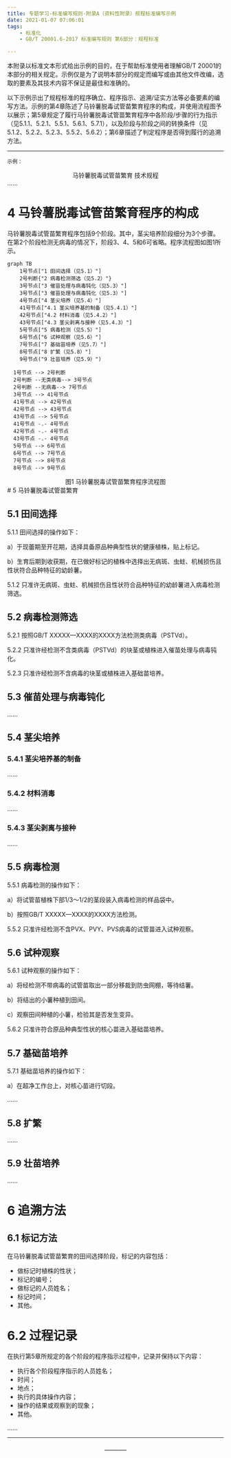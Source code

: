 ```yaml
---
title: 专题学习-标准编写规则-附录A（资料性附录）规程标准编写示例
date: 2021-01-07 07:06:01
tags: 
	- 标准化
	- GB/T 20001.6-2017 标准编写规则 第6部分：规程标准

---
```




本附录以标准文本形式给出示例的目的，在于帮助标准使用者理解GB/T 20001的本部分的相关规定。示例仅是为了说明本部分的规定而编写或由其他文件改编，选取的要素及其技术内容不保证是最佳和准确的。

以下示例示出了规程标准的程序确立、程序指示、追溯/证实方法等必备要素的编写方法。示例的第4章陈述了马铃薯脱毒试管苗繁育程序的构成，并使用流程图予以展示；第5章规定了履行马铃薯脱毒试管苗繁育程序中各阶段/步骤的行为指示（见5.1.1、5.2.1、5.5.1、5.6.1、5.7.1），以及阶段与阶段之间的转换条件（见5.1.2、5.2.2、5.2.3、5.5.2、5.6.2）；第6章描述了判定程序是否得到履行的追溯方法。

<hr>

`示例：`

<center>马铃薯脱毒试管苗繁育 技术规程</center>
......

# 4 马铃薯脱毒试管苗繁育程序的构成

马铃薯脱毒试管苗繁育程序包括9个阶段。其中，茎尖培养阶段细分为3个步骤。在第2个阶段检测无病毒的情况下，阶段3、4、5和6可省略。程序流程图如图1所示。

```mermaid
graph TB
	1号节点["1 田间选择（见5.1）"]
	2号判断{"2 病毒检测筛选（见5.2）"}
  	3号节点["3 催苗处理与病毒钝化（见5.3）"]
  	3号节点["3 催苗处理与病毒钝化（见5.3）"]
  	4号节点["4 茎尖培养（见5.4）"]
	41号节点["4.1 茎尖培养基的制备（见5.4.1）"]
	42号节点["4.2 材料消毒（见5.4.2）"]
	43号节点["4.3 茎尖剥离与接种（见5.4.3）"]
	5号节点["5 病毒检测（见5.5）"]
	6号节点["6 试种观察（见5.6）"]
	7号节点["7 基础苗培养（见5.7）"]
	8号节点["8 扩繁（见5.8）"]
	9号节点("9 壮苗培养（见5.9）")
	
  1号节点 --> 2号判断
  2号判断 --无类病毒--> 3号节点
  2号判断 --无病毒--> 7号节点
  3号节点 --> 41号节点
  41号节点 --> 42号节点
  42号节点 --> 43号节点
  43号节点 --> 5号节点
  41号节点 -.- 4号节点
  42号节点 -.- 4号节点
  43号节点 -.- 4号节点
  5号节点 --> 6号节点
  6号节点 --> 7号节点
  7号节点 --> 8号节点
  8号节点 --> 9号节点
```

<center>图1 马铃薯脱毒试管苗繁育程序流程图</center>
# 5 马铃薯脱毒试管苗繁育

## 5.1 田间选择

5.1.1 田间选择的操作如下：

a）于现蕾期至开花期，选择具备原品种典型性状的健康植株，贴上标记。

b）生育后期到收获期，在已做好标记的植株中选择出无病斑、虫蛀、机械损伤且性状符合品种特征的幼龄薯。

5.1.2 只准许无病斑、虫蛀、机械损伤且性状符合品种特征的幼龄薯进入病毒检测筛选。

## 5.2 病毒检测筛选

5.2.1 按照GB/T XXXXX—XXXX的XXXX方法检测类病毒（PSTVd）。

5.2.2 只准许经检测不含类病毒（PSTVd）的块茎或植株进入催苗处理与病毒钝化。

5.2.3 只准许经检测不含病毒的块茎或植株进入基础苗培养。

## 5.3 催苗处理与病毒钝化

......

## 5.4 茎尖培养

### 5.4.1 茎尖培养基的制备

......

### 5.4.2 材料消毒

......

### 5.4.3 茎尖剥离与接种

......

## 5.5 病毒检测

5.5.1 病毒检测的操作如下：

a）将试管苗植株下部1/3〜1/2的茎段装入病毒检测的样品袋中。

b）按照GB/T XXXXX—XXXX的XXXX方法检测。

5.5.2 只准许经检测不含PVX、PVY、PVS病毒的试管苗进入试种观察。

## 5.6 试种观察

5.6.1 试种观察的操作如下：

a）将经检测不带病毒的试管苗取出一部分移裁到防虫网棚，等待结薯。

b）将结出的小薯种植到田间。

c）观察田间种植的小薯，检验其是否发生变异。

5.6.2 只准许符合原品种典型性状的核心苗进入基础苗培养。 

## 5.7 基础苗培养

5.7.1 基础苗培养的操作如下：

a）在超净工作台上，对核心苗进行切段。

......

## 5.8 扩繁

......

## 5.9 壮苗培养

......

# 6 追溯方法

## 6.1 标记方法

在马铃薯脱毒试管苗繁育的田间选择阶段，标记的内容包括：

- 做标记时植株的性状；
- 标记的编号；
- 做标记的人员姓名；
- 标记时间；
- 其他。

# 6.2 过程记录

  在执行第5章所规定的各个阶段的程序指示过程中，记录并保持以下内容：

- 执行各个阶段程序指示的人员姓名；
- 时间；
- 地点；
- 执行的具体操作内容；
- 操作的结果或观察到的现象；
- 其他。

......

<hr>

<center>________</center>
